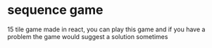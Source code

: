 # sequence game
15 tile game made in react, you can play this game and if you have a problem the game would suggest a solution sometimes 